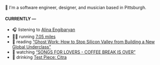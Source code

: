 👋 I'm a software engineer, designer, and musician based in Pittsburgh.

#### CURRENTLY —

* 🎧 listening to [Alina Engibaryan](https://www.last.fm/music/Alina+Engibaryan/_/Love+Song)
* 🏃‍♂️ running [7.05 miles](https://www.strava.com/activities/3986471811)
* 📘 reading [“Ghost Work: How to Stop Silicon Valley from Building a New Global Underclass”](https://www.goodreads.com/book/show/41963432-ghost-work)
* 🍿 watching [“SONGS FOR LOVERS - COFFEE BREAK IS OVER”](https://youtu.be/aYYFmp9NBTk)
* 🍺 drinking [Test Piece: Citra](https://untappd.com/user/namoscato/checkin/936866704)
